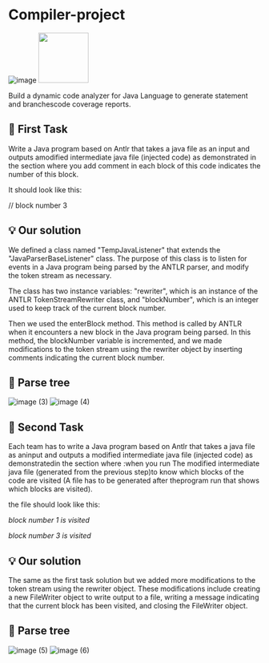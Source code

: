 # Compiler-project

![image](https://user-images.githubusercontent.com/66208099/228321510-fe7c31ba-4457-492e-903c-8d9eac02c895.png)
<img src="https://user-images.githubusercontent.com/66208099/228321606-a3da4b58-9947-433f-93f2-0b979ea62a56.png" width="100" height="100" />

Build a dynamic code analyzer for Java Language to generate statement and branchescode coverage reports.

## :memo: First Task

Write a Java program based on Antlr that takes a java file as an input and outputs amodified intermediate java file (injected code) as demonstrated in the section where you add comment in each block of this code indicates the number of this block.

It should look like this:

// block number 3

## :bulb: Our solution 

We defined a class named "TempJavaListener" that extends the "JavaParserBaseListener" class. The purpose of this class is to listen for events in a Java program being parsed by the ANTLR parser, and modify the token stream as necessary.

The class has two instance variables: "rewriter", which is an instance of the ANTLR TokenStreamRewriter class, and "blockNumber", which is an integer used to keep track of the current block number.

Then we used the enterBlock method. This method is called by ANTLR when it encounters a new block in the Java program being parsed. In this method, the blockNumber variable is incremented, and we made modifications to the token stream using the rewriter object by inserting comments indicating the current block number.

## :deciduous_tree: Parse tree

![image (3)](https://user-images.githubusercontent.com/66208099/228323203-44f13b38-afde-40eb-8ec5-204739290e19.png)
![image (4)](https://user-images.githubusercontent.com/66208099/228323221-1c8d9471-7482-4da9-92c1-1892009dd7c1.png)



## :memo: Second Task

Each team has to write a Java program based on Antlr that takes a java file as aninput and outputs a modified intermediate java file (injected code) as demonstratedin the section where :when you run The modified intermediate java file (generated from the previous step)to know which blocks of the code are visited (A file has to be generated after theprogram run that shows which blocks are visited).

the file should look like this:

*block number 1 is visited*

*block number 3 is visited*

## :bulb: Our solution 

The same as the first task solution but we added more modifications to the token stream using the rewriter object. These modifications include creating a new FileWriter object to write output to a file, writing a message indicating that the current block has been visited, and closing the FileWriter object.


## :deciduous_tree: Parse tree 

![image (5)](https://user-images.githubusercontent.com/66208099/228323419-c1b28be1-5bd9-441a-9cf3-1f1d422028e7.png)
![image (6)](https://user-images.githubusercontent.com/66208099/228323422-031635e6-8ef4-45e1-b207-9622eb998f84.png)


